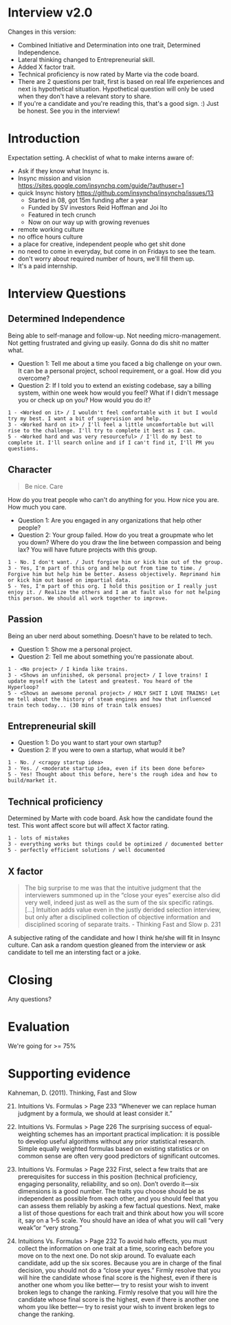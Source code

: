 # Interview v2.0

Changes in this version:

* Combined Initiative and Determination into one trait, Determined Independence.
* Lateral thinking changed to Entrepreneurial skill.
* Added X factor trait.
* Technical proficiency is now rated by Marte via the code board.
* There are 2 questions per trait, first is based on real life experiences and next is hypothetical situation. Hypothetical question will only be used when they don't have a relevant story to share.
* If you're a candidate and you're reading this, that's a good sign. :) Just be honest. See you in the interview! 

# Introduction

Expectation setting. A checklist of what to make interns aware of:

* Ask if they know what Insync is. 
* Insync mission and vision https://sites.google.com/insynchq.com/guide/?authuser=1
* quick Insync history https://github.com/insynchq/insynchq/issues/13
  * Started in 08, got 15m funding after a year
  * Funded by SV investors Reid Hoffman and Joi Ito
  * Featured in tech crunch
  * Now on our way up with growing revenues
* remote working culture
* no office hours culture
* a place for creative, independent people who get shit done
* no need to come in everyday, but come in on Fridays to see the team.
* don't worry about required number of hours, we'll fill them up.
* It's a paid internship.

# Interview Questions 

## Determined Independence

Being able to self-manage and follow-up. Not needing micro-management. Not getting frustrated and giving up easily. Gonna do dis shit no matter what.

* Question 1: Tell me about a time you faced a big challenge on your own. It can be a personal project, school requirement, or a goal. How did you overcome?
* Question 2: If I told you to extend an existing codebase, say a billing system, within one week how would you feel? What if I didn't message you or check up on you? How would you do it?

```
1 - <Worked on it> / I wouldn't feel comfortable with it but I would try my best. I want a bit of supervision and help.
3 - <Worked hard on it> / I'll feel a little uncomfortable but will rise to the challenge. I'll try to complete it best as I can.
5 - <Worked hard and was very resourceful> / I'll do my best to complete it. I'll search online and if I can't find it, I'll PM you questions.
```

## Character

> Be nice. Care

How do you treat people who can't do anything for you. How nice you are. How much you care.

* Question 1: Are you engaged in any organizations that help other people? 
* Question 2: Your group failed. How do you treat a groupmate who let you down? Where do you draw the line between compassion and being lax? You will have future projects with this group.

```
1 - No. I don't want. / Just forgive him or kick him out of the group.
3 - Yes, I'm part of this org and help out from time to time. / Forgive him but help him be better. Assess objectively. Reprimand him or kick him out based on impartial data.
5 - Yes, I'm part of this org. I hold this position or I really just enjoy it. / Realize the others and I am at fault also for not helping this person. We should all work together to improve.
```

## Passion

Being an uber nerd about something. Doesn't have to be related to tech.

* Question 1: Show me a personal project.
* Question 2: Tell me about something you're passionate about.

```
1 - <No project> / I kinda like trains.
3 - <Shows an unfinished, ok personal project> / I love trains! I update myself with the latest and greatest. You heard of the Hyperloop?
5 - <Shows an awesome peronal project> / HOLY SHIT I LOVE TRAINS! Let me tell about the history of steam engines and how that influenced train tech today... (30 mins of train talk ensues)
```

## Entrepreneurial skill

* Question 1: Do you want to start your own startup?
* Question 2: If you were to own a startup, what would it be?

```
1 - No. / <crappy startup idea>
3 - Yes. / <moderate startup idea, even if its been done before>
5 - Yes! Thought about this before, here's the rough idea and how to build/market it. 
```

## Technical proficiency

Determined by Marte with code board. Ask how the candidate found the test. This wont affect score but will affect X factor rating.

```
1 - lots of mistakes
3 - everything works but things could be optimized / documented better
5 - perfectly efficient solutions / well documented
```

## X factor

> The big surprise to me was that the intuitive judgment that the interviewers summoned up in the “close your eyes” exercise also did very well, indeed just as well as the sum of the six specific ratings. [...] Intuition adds value even in the justly derided selection interview, but only after a disciplined collection of objective information and disciplined scoring of separate traits. - Thinking Fast and Slow p. 231

A subjective rating of the candidate and how I think he/she will fit in Insync culture. Can ask a random question gleaned from the interview or ask candidate to tell me an intersting fact or a joke.

# Closing

Any questions?

# Evaluation

We're going for >= 75%

# Supporting evidence

Kahneman, D. (2011). Thinking, Fast and Slow

21. Intuitions Vs. Formulas > Page 233
“Whenever we can replace human judgment by a formula, we should at least consider it.”

21. Intuitions Vs. Formulas > Page 226
The surprising success of equal-weighting schemes has an important practical implication: it is possible to develop useful algorithms without any prior statistical research. Simple equally weighted formulas based on existing statistics or on common sense are often very good predictors of significant outcomes.

21. Intuitions Vs. Formulas > Page 232
First, select a few traits that are prerequisites for success in this position (technical proficiency, engaging personality, reliability, and so on). Don’t overdo it—six dimensions is a good number. The traits you choose should be as independent as possible from each other, and you should feel that you can assess them reliably by asking a few factual questions. Next, make a list of those questions for each trait and think about how you will score it, say on a 1–5 scale. You should have an idea of what you will call “very weak”or “very strong.”

21. Intuitions Vs. Formulas > Page 232
To avoid halo effects, you must collect the information on one trait at a time, scoring each before you move on to the next one. Do not skip around. To evaluate each candidate, add up the six scores. Because you are in charge of the final decision, you should not do a “close your eyes.” Firmly resolve that you will hire the candidate whose final score is the highest, even if there is another one whom you like better— try to resist your wish to invent broken legs to change the ranking. Firmly resolve that you will hire the candidate whose final score is the highest, even if there is another one whom you like better— try to resist your wish to invent broken legs to change the ranking.
